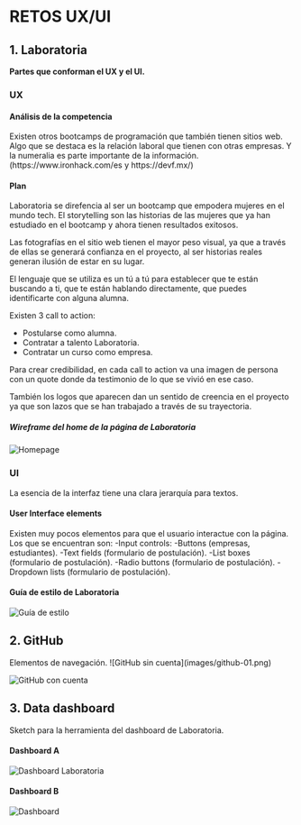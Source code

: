 <h1>RETOS UX/UI </h1>

<h2>1. Laboratoria</h2>
<strong>Partes que conforman el UX y el UI.</strong>
<h3>UX</h3>
<h4>Análisis de la competencia</h4>
Existen otros bootcamps de programación que también tienen sitios web. Algo que se destaca es la relación laboral que tienen con otras empresas. Y la numeralia es parte importante de la información.
(https://www.ironhack.com/es y https://devf.mx/)

<h4>Plan</h4>
Laboratoria se direfencia al ser un bootcamp que empodera mujeres en el mundo tech. El storytelling son las historias de las mujeres que ya han estudiado en el bootcamp y ahora tienen resultados exitosos.

Las fotografías en el sitio web tienen el mayor peso visual, ya que a través de ellas se generará confianza en el proyecto, al ser historias reales generan ilusión de estar en su lugar.

El lenguaje que se utiliza es un tú a tú para establecer que te están buscando a ti, que te están hablando directamente, que puedes identificarte con alguna alumna.

Existen 3 call to action: 
- Postularse como alumna.
- Contratar a talento Laboratoria.
- Contratar un curso como empresa.

Para crear credibilidad, en cada call to action va una imagen de persona con un quote donde da testimonio de lo que se vivió en ese caso.

También los logos que aparecen dan un sentido de creencia en el proyecto ya que son lazos que se han trabajado a través de su trayectoria.

<h5>Wireframe del home de la página de Laboratoria</h5>

![Homepage](images/home-lab.png)

<h3>UI</h3>

La esencia de la interfaz tiene una clara jerarquía para textos.

<h4>User Interface elements</h4>
Existen muy pocos elementos para que el usuario interactue con la página. Los que se encuentran son:
-Input controls:
   -Buttons (empresas, estudiantes).
   -Text fields (formulario de postulación).
   -List boxes (formulario de postulación).
   -Radio buttons (formulario de postulación).
   -Dropdown lists (formulario de postulación).

<h4>Guía de estilo de Laboratoria</h4>

![Guía de estilo](images/style-guide.png)

<h2>2. GitHub</h2>
Elementos de navegación.
![GitHub sin cuenta](images/github-01.png)

![GitHub con cuenta](images/github-02.png)

<h2>3. Data dashboard</h2>
Sketch para la herramienta del dashboard de Laboratoria.
<h4>Dashboard A</h4>

![Dashboard Laboratoria](images/dashboard-lab.png)
<h4>Dashboard B</h4>

![Dashboard](images/dashboard.png)
